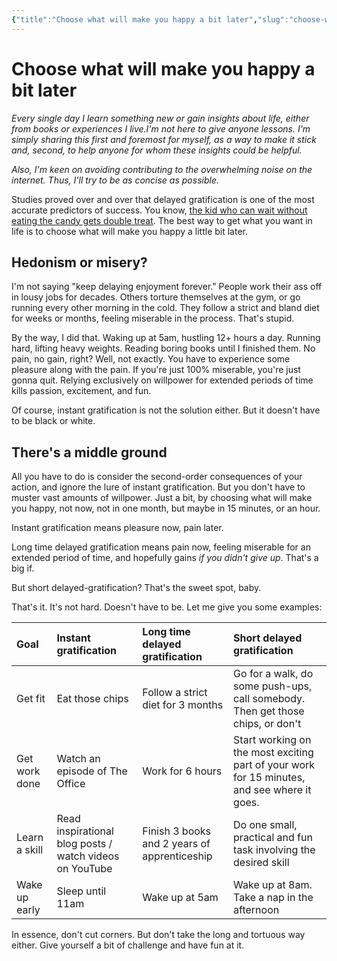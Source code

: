 ```yaml
---
{"title":"Choose what will make you happy a bit later","slug":"choose-what-will-make-you-happy-a-bit-later","created":"2020-10-20T09:00:00.000Z","updated":"2024-12-24T15:47:35.873+01:00","dg-publish":true,"dg-list-home":true,"project":["[[noobthink.com]]"],"tags":[],"dg-path":"choose-what-will-make-you-happy-a-bit-later.md","permalink":"/choose-what-will-make-you-happy-a-bit-later/","dgPassFrontmatter":true}
---
```


# Choose what will make you happy a bit later
_Every single day I learn something new or gain insights about life, either from books or experiences I live.I'm not here to give anyone lessons. I'm simply sharing this first and foremost for myself, as a way to make it stick and, second, to help anyone for whom these insights could be helpful._

_Also, I'm keen on avoiding contributing to the overwhelming noise on the internet. Thus, I'll try to be as concise as possible._

Studies proved over and over that delayed gratification is one of the most accurate predictors of success. You know, [the kid who can wait without eating the candy gets double treat](https://www.youtube.com/watch?v=QX_oy9614HQ). The best way to get what you want in life is to choose what will make you happy a little bit later.

## Hedonism or misery?

I'm not saying "keep delaying enjoyment forever." People work their ass off in lousy jobs for decades. Others torture themselves at the gym, or go running every other morning in the cold. They follow a strict and bland diet for weeks or months, feeling miserable in the process. That's stupid.

By the way, I did that. Waking up at 5am, hustling 12+ hours a day. Running hard, lifting heavy weights. Reading boring books until I finished them. No pain, no gain, right? Well, not exactly. You have to experience some pleasure along with the pain. If you're just 100% miserable, you're just gonna quit. Relying exclusively on willpower for extended periods of time kills passion, excitement, and fun.

Of course, instant gratification is not the solution either. But it doesn't have to be black or white.

## There's a middle ground

All you have to do is consider the second-order consequences of your action, and ignore the lure of instant gratification. But you don't have to muster vast amounts of willpower. Just a bit, by choosing what will make you happy, not now, not in one month, but maybe in 15 minutes, or an hour.

Instant gratification means pleasure now, pain later.

Long time delayed gratification means pain now, feeling miserable for an extended period of time, and hopefully gains _if you didn't give up_. That's a big if.

But short delayed-gratification? That's the sweet spot, baby.

That's it. It's not hard. Doesn't have to be. Let me give you some examples:

| Goal          | Instant gratification                                   | Long time delayed gratification              | Short delayed gratification                                                                 |
| :------------ | :------------------------------------------------------ | :------------------------------------------- | :------------------------------------------------------------------------------------------ |
| Get fit       | Eat those chips                                         | Follow a strict diet for 3 months            | Go for a walk, do some push-ups, call somebody. Then get those chips, or don't              |
| Get work done | Watch an episode of The Office                          | Work for 6 hours                             | Start working on the most exciting part of your work for 15 minutes, and see where it goes. |
| Learn a skill | Read inspirational blog posts / watch videos on YouTube | Finish 3 books and 2 years of apprenticeship | Do one small, practical and fun task involving the desired skill                            |
| Wake up early | Sleep until 11am                                        | Wake up at 5am                               | Wake up at 8am. Take a nap in the afternoon                                                 |

In essence, don't cut corners. But don't take the long and tortuous way either. Give yourself a bit of challenge and have fun at it.
